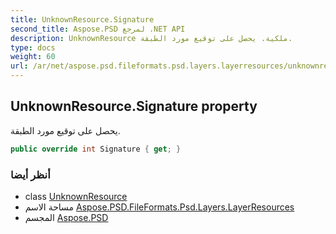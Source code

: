 ```yaml
---
title: UnknownResource.Signature
second_title: Aspose.PSD لمرجع .NET API
description: UnknownResource ملكية. يحصل على توقيع مورد الطبقة.
type: docs
weight: 60
url: /ar/net/aspose.psd.fileformats.psd.layers.layerresources/unknownresource/signature/
---
```

## UnknownResource.Signature property

يحصل على توقيع مورد الطبقة.

```csharp
public override int Signature { get; }
```

### أنظر أيضا

* class [UnknownResource](../)
* مساحة الاسم [Aspose.PSD.FileFormats.Psd.Layers.LayerResources](../../unknownresource/)
* المجسم [Aspose.PSD](../../../)


